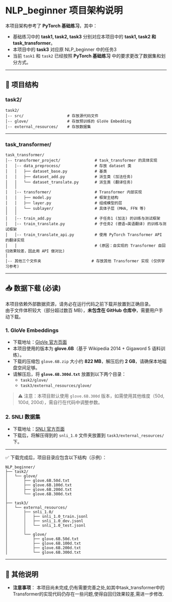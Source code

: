 # NLP\_beginner 项目架构说明

本项目架构参考了 **PyTorch 基础练习**，其中：

* 基础练习中的 **task1, task2, task3** 分别对应本项目中的 **task1, task2 和 task\_transformer**。
* 本项目中的 **task3** 对应原 NLP\_beginner 中的任务3
* 当前 `task1` 和 `task2` 已经按照 **PyTorch 基础练习** 中的要求更改了数据集和划分方式。

---

## 📂 项目结构

### **task2/**

```
task2/
│-- src/                   # 存放源代码文件
│-- glove/                 # 存放预训练的 GloVe Embedding
│-- external_resources/    # 存放数据集
```

---

### **task\_transformer/**

```
task_transformer/
│-- transformer_project/               # task_transformer 的具体实现
│   │-- data_preprocess/               # 存放 dataset 类
│   │   ├── dataset_base.py            # 基类
│   │   ├── dataset_add.py             # 派生类 (加法任务)
│   │   └── dataset_translate.py       # 派生类 (翻译任务)
│   │
│   │-- transformer/                   # Transformer 内部实现
│   │   ├── model.py                   # 框架主结构
│   │   ├── layer.py                   # 组成模型的层
│   │   └── sublayer/                  # 具体子层 (MHA, FFN 等)
│   │
│   │-- train_add.py                   # 子任务1 (加法) 的训练与测试框架
│   │-- train_translate.py             # 子任务2 (德语→英语翻译) 的训练与测试框架
│   │-- train_translate_api.py         # 使用 PyTorch Transformer API 的翻译实现
│   │                                  # (原因：自实现的 Transformer 自回归效果较差，因此用 API 做对比)
│
│-- 其他三个文件夹                      # 存放其他 Transformer 实现 (仅供学习参考)
```

---

## 📥 数据下载 (必读)

本项目依赖外部数据资源，请务必在运行代码之前下载并放置到正确目录。  
由于文件体积较大（部分超过数百 MB），**未包含在 GitHub 仓库中**，需要用户手动下载。

### 1. GloVe Embeddings
- 下载地址：[GloVe 官方页面](https://nlp.stanford.edu/projects/glove/)  
- 本项目使用的版本为 **glove.6B**（基于 Wikipedia 2014 + Gigaword 5 语料训练）。  
- 下载的压缩包 `glove.6B.zip` 大小约 **822 MB**，解压后约 **2 GB**，请确保本地磁盘空间足够。  
- 请解压后，将 **`glove.6B.300d.txt`** 放置到以下两个目录：  
  - `task2/glove/`  
  - `task3/external_resources/glove/`  

> ⚠️ 注意：本项目默认使用 `glove.6B.300d` 版本，如需使用其他维度（50d, 100d, 200d），需自行在代码中调整参数。

### 2. SNLI 数据集
- 下载地址：[SNLI 官方页面](https://nlp.stanford.edu/projects/snli/)  
- 下载后，将解压得到的 `snli_1.0` 文件夹放置到 `task3/external_resources/` 下。


---

✅ 下载完成后，项目目录应包含以下结构（示例）：
```
NLP_beginner/
├── task2/
│   └── glove/
│       ├── glove.6B.50d.txt
│       ├── glove.6B.100d.txt
│       ├── glove.6B.200d.txt
│       └── glove.6B.300d.txt
│
├── task3/
│   └── external_resources/
│       ├── snli_1.0/
│       │   ├── snli_1.0_train.jsonl
│       │   ├── snli_1.0_dev.jsonl
│       │   └── snli_1.0_test.jsonl
│       │
│       └── glove/
│           ├── glove.6B.50d.txt
│           ├── glove.6B.100d.txt
│           ├── glove.6B.200d.txt
│           └── glove.6B.300d.txt

```

---

## 📑 其他说明
* **注意事项**：
  本项目尚未完成,仍有需要完善之处,如其中task_transformer中的Transformer的实现代码仍存在一些问题,使得自回归效果较差,需进一步修改.